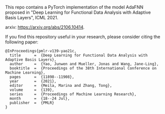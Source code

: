 
This repo contains a PyTorch implementation of the model AdaFNN proposed in "Deep Learning for Functional Data Analysis with Adaptive Basis Layers", ICML 2021.

arxiv: https://arxiv.org/abs/2106.10414.


If you find this repository useful in your research, please consider citing the following paper:
```
@InProceedings{pmlr-v139-yao21c,
  title      = 	{Deep Learning for Functional Data Analysis with Adaptive Basis Layers},
  author     =  {Yao, Junwen and Mueller, Jonas and Wang, Jane-Ling},
  booktitle  = 	{Proceedings of the 38th International Conference on Machine Learning},
  pages      =  {11898--11908},
  year       =  {2021},
  editor     =	{Meila, Marina and Zhang, Tong},
  volume     = 	{139},
  series     = 	{Proceedings of Machine Learning Research},
  month      = 	{18--24 Jul},
  publisher  =  {PMLR}
}
```
